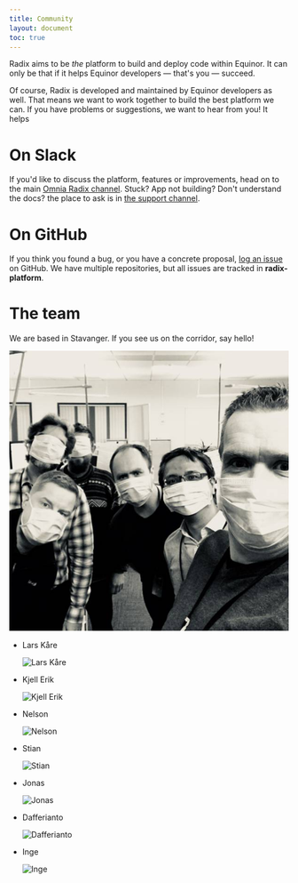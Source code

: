 ```yaml
---
title: Community
layout: document
toc: true
---
```


Radix aims to be _the_ platform to build and deploy code within Equinor. It can only be that if it helps Equinor developers — that's you — succeed.

Of course, Radix is developed and maintained by Equinor developers as well. That means we want to work together to build the best platform we can. If you have problems or suggestions, we want to hear from you! It helps

# On Slack

If you'd like to discuss the platform, features or improvements, head on to the main [Omnia Radix channel](https://equinor.slack.com/messages/C8U7XGGAJ). Stuck? App not building? Don't understand the docs? the place to ask is in [the support channel](https://equinor.slack.com/messages/CBKM6N2JY).

# On GitHub

If you think you found a bug, or you have a concrete proposal, [log an issue](https://github.com/equinor/radix-platform/issues) on GitHub. We have multiple repositories, but all issues are tracked in **radix-platform**.

# The team

We are based in Stavanger. If you see us on the corridor, say hello!

![Radix Team](images/radix-team.jpg)

- Lars Kåre

  ![Lars Kåre](https://ca.slack-edge.com/T02JL00JU-U034H5BAE-1b3bb62a5396-72)

- Kjell Erik

  ![Kjell Erik](https://ca.slack-edge.com/T02JL00JU-U046ATQCH-73c57fbcc78a-72)

- Nelson

  ![Nelson](https://ca.slack-edge.com/T02JL00JU-U9NTD5935-43efc6fc12b6-72)

- Stian

  ![Stian](https://ca.slack-edge.com/T02JL00JU-UA1ENCUDR-c28a6459bcfe-72)

- Jonas

  ![Jonas](https://ca.slack-edge.com/T02JL00JU-U2BGZF16E-d9cd9ab419e1-72)

- Dafferianto

  ![Dafferianto](https://ca.slack-edge.com/T02JL00JU-U927B0PG9-565780daa1ee-72)

- Inge

  ![Inge](https://ca.slack-edge.com/T02JL00JU-U03L84USJ-g762ddbe2175-72)
